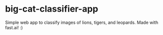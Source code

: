 # big-cat-classifier-app
Simple web app to classify images of lions, tigers, and leopards. Made with fast.ai! :)
